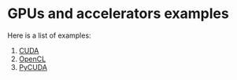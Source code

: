 # GPUs and accelerators examples

Here is a list of examples:

1. [CUDA](./01-cuda)
2. [OpenCL](./02-openCL)
3. [PyCUDA](./03-PyCUDA)
